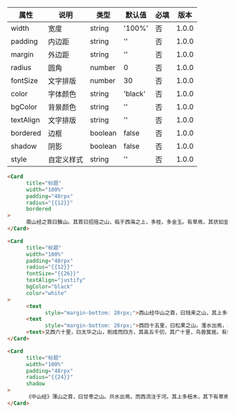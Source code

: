 | 属性 | 说明 | 类型 | 默认值 | 必填 | 版本 |
| - | - | - | - | - | - |
| width | 宽度 | string | '100%' | 否 | 1.0.0 |
| padding | 内边距 | string | '' | 否 | 1.0.0 |
| margin | 外边距 | string | '' | 否 | 1.0.0 |
| radius | 圆角 | number | 0 | 否 | 1.0.0 |
| fontSize | 文字排版 | number | 30 | 否 | 1.0.0 |
| color | 字体颜色 | string | 'black' | 否 | 1.0.0 |
| bgColor | 背景颜色 | string | '' | 否 | 1.0.0 |
| textAlign | 文字排版 | string | '' | 否 | 1.0.0 |
| bordered | 边框 | boolean | false | 否 | 1.0.0 |
| shadow | 阴影 | boolean | false | 否 | 1.0.0 |
| style | 自定义样式 | string | '' | 否 | 1.0.0 |

<Title>默认效果</Title>

```html
<Card
      title="标题"
      width="100%"
      padding="48rpx"
      radius="{{12}}"
      bordered
>
      南山经之首曰䧿山。其首曰招摇之山，临于西海之上，多桂，多金玉。有草焉，其状如韭而青华，其名曰祝馀，食之不饥。有木焉，其状如榖而黑理，其华四照。其名曰迷榖，佩之不迷。有兽焉，其状如禺而白耳，伏行人走，其名曰狌狌，食之善走。丽麂之水出焉，而西流注于海，其中多育沛，佩之无瘕疾。
</Card>
```

<Title>设置样式</Title>

```html
<Card
      title="标题"
      width="100%"
      padding="48rpx"
      radius="{{12}}"
      fontSize="{{26}}"
      textAlign="justify"
      bgColor="black"
      color="white"
>
      <text
            style="margin-bottom: 20rpx;">西山经华山之首，曰钱来之山，其上多松，其下多洗石。有兽焉，其状如羊而马尾，名曰羬羊，其脂可以已腊。</text>
      <text
            style="margin-bottom: 20rpx;">西四十五里，曰松果之山。濩水出焉，北流注于渭，其中多铜。有鸟焉，其名曰䳋渠，其状如山鸡，黑身赤足，可以已[月暴]。</text>
      <text>又西六十里，曰太华之山，削成而四方，其高五千仞，其广十里，鸟兽莫居。有蛇焉，名曰肥（虫遗），六足四翼，见则天下大旱。</text>
</Card>
```

<Title>悬浮阴影</Title>

```html
<Card
      title="标题"
      width="100%"
      padding="48rpx"
      radius="{{24}}"
      shadow
>
      《中山经》薄山之首，曰甘枣之山。共水出焉，而西流注于河。其上多杻木，其下有草焉，葵本而杏叶，黄华而荚实，名曰箨，可以已懵。有兽焉，其状如囗鼠而文题，其名曰㔮，食之已瘿。
</Card>
```
